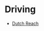 # Driving

- [Dutch Reach](https://www.rospa.com/policy/road-safety/advice/cyclists-and-motorcyclists/dutch-reach)
